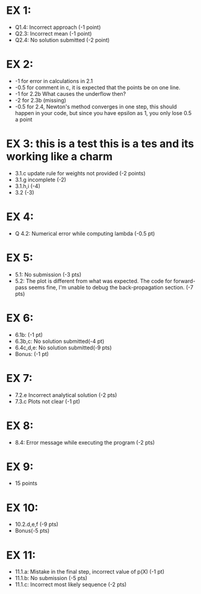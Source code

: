 # EX 1:
- Q1.4: Incorrect approach (-1 point)
- Q2.3: Incorrect mean (-1 point)
- Q2.4: No solution submitted (-2 point)

# EX 2:
- -1 for error in calculations in 2.1 
- -0.5 for comment in c, it is expected that the points be on one line. 
- -1 for 2.2b What causes the underflow then? 
- -2 for 2.3b (missing) 
- -0.5 for 2.4, Newton's method converges in one step, this should happen in your code, but since you have epsilon as 1, you only lose 0.5 a point

# EX 3: this is a test this is a tes and its working like a charm
- 3.1.c update rule for weights not provided (-2 points)
- 3.1.g incomplete (-2)
- 3.1.h,i (-4)
- 3.2 (-3)

# EX 4:
- Q 4.2: Numerical error while computing lambda (-0.5 pt)

# EX 5:
- 5.1: No submission (-3 pts)
- 5.2: The plot is different from what was expected. The code for forward-pass seems fine, I'm unable to debug the back-propagation section. (-7 pts)

# EX 6:
- 6.1b: (-1 pt) 
- 6.3b,c: No solution submitted(-4 pt) 
- 6.4c,d,e: No solution submitted(-9 pts) 
- Bonus: (-1 pt) 

# EX 7:
- 7.2.e Incorrect analytical solution (-2 pts)
- 7.3.c Plots not clear (-1 pt)

# EX 8:
- 8.4: Error message while executing the program (-2 pts)

# EX 9:
- 15 points

# EX 10:
- 10.2.d,e,f (-9 pts)
- Bonus(-5 pts)

# EX 11:
- 11.1.a: Mistake in the final step, incorrect value of p(X) (-1 pt)
- 11.1.b: No submission (-5 pts)
- 11.1.c: Incorrect most likely sequence (-2 pts)
